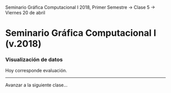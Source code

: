 Seminario Gráfica Computacional I 2018, Primer Semestre → Clase 5 → Viernes 20 de abril

# Seminario Gráfica Computacional I (v.2018)

### Visualización de datos

Hoy corresponde evaluación.

- - - - 

Avanzar a la siguiente clase…
